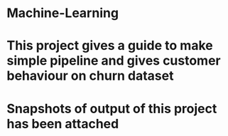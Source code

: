 # Machine-Learning
# This project gives a guide to make simple pipeline and gives customer behaviour on churn dataset
# Snapshots of output of this project has been attached
